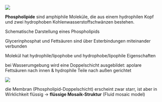![](https://cdn.kastatic.org/ka-perseus-images/352079e6dc783dce573875198fcb364180b01331.png)

**Phospholipide** sind amphiphile Moleküle, die aus einem hydrophilen Kopf und zwei hydrophoben Kohlenwasserstoffschwänzen bestehen.

Schematische Darstellung eines Phospholipids

Glycerinphosphat und Fettsäuren sind über Esterbindungen miteinander verbunden

Molekül hat hydrophile/lipophobe und hydrophobe/lipophile Eigenschaften

bei Wasserumgebung wird eine Doppelschicht ausgebildet: apolare Fettsäuren nach innen & hydrophile Teile nach außen gerichtet

![](https://images.gutefrage.net/media/fragen-antworten/bilder/237668226/0_big.png?v=1486331411000)

die Membran (Phospholipid-Doppelschicht) erscheint zwar starr, ist aber in Wirklichkeit flüssig $\rightarrow$  **flüssige Mosaik-Struktur** (Fluid mosaic model)
